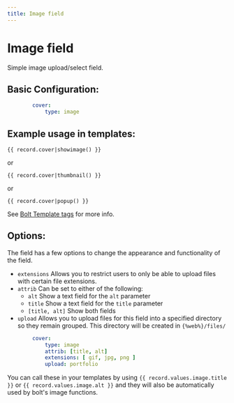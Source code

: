 ```yaml
---
title: Image field
---
```

Image field
===========

Simple image upload/select field.

## Basic Configuration:

```yaml
        cover:
            type: image
```

## Example usage in templates:

```twig
{{ record.cover|showimage() }}
```
or
```twig
{{ record.cover|thumbnail() }}
```
or
```twig
{{ record.cover|popup() }}
```
See [Bolt Template tags](../templating/templatetags) for more info.

## Options:

The field has a few options to change the appearance and functionality of the
field.

* `extensions` Allows you to restrict users to only be able to upload files with
  certain file extensions.
* `attrib` Can be set to either of the following:
  * `alt` Show a text field for the `alt` parameter 
  * `title` Show a text field for the `title` parameter
  * `[title, alt]` Show both fields
* `upload` Allows you to upload files for this field into a specified directory
  so they remain grouped. This directory will be created in `{%web%}/files/`

```yaml
        cover:
            type: image
            attrib: [title, alt]
            extensions: [ gif, jpg, png ]
            upload: portfolio
```

You can call these in your templates by using `{{ record.values.image.title }}`
or `{{ record.values.image.alt }}` and they will also be automatically used by
bolt's image functions.
